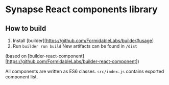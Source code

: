 # Synapse React components library

## How to build
1. Install [builder][https://github.com/FormidableLabs/builder#usage]
2. Run `builder run build`
New artifacts can be found in `/dist`

(based on [builder-react-component][https://github.com/FormidableLabs/builder-react-component])

All components are written as ES6 classes.  `src/index.js` contains exported component list.